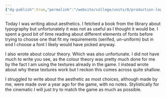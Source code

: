 ```yaml
---
{"dg-publish":true,"permalink":"/website/college/units/8/production-log/25-03-11/"}
---
```


Today I was writing about aesthetics. I fetched a book from the library about typography but unfortunately it was not as useful as I thought it would be. I spent a good bit of time reading about different elements of fonts before trying to choose one that fit my requirements (serifed, un-uniform) but in end I choose a font I likely would have picked anyway.

I also wrote about colour theory. Which was also unfortunate. I did not have much to write you see, as the colour theory was pretty much done for me by the fact I am using the textures already in the game. I instead wrote about why these textures work but I reckon this comes across quite shallow.

I struggled to write about the aesthetic as most choices, although made by me, were made over a year ago for the game, with no notes. Stylistically for the cinematic I will just try to match the game as much as possible.